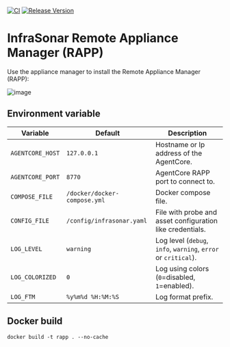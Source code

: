 [![CI](https://github.com/infrasonar/rapp/workflows/CI/badge.svg)](https://github.com/infrasonar/rapp/actions)
[![Release Version](https://img.shields.io/github/release/infrasonar/rapp)](https://github.com/infrasonar/rapp/releases)

# InfraSonar Remote Appliance Manager (RAPP)

Use the appliance manager to install the Remote Appliance Manager (RAPP):

![image](https://github.com/user-attachments/assets/8f748331-8e5c-4fb2-ad88-adcab6524232)


## Environment variable

Variable            | Default                        | Description
------------------- | ------------------------------ | ------------
`AGENTCORE_HOST`    | `127.0.0.1`                    | Hostname or Ip address of the AgentCore.
`AGENTCORE_PORT`    | `8770`                         | AgentCore RAPP port to connect to.
`COMPOSE_FILE`      | `/docker/docker-compose.yml`   | Docker compose file.
`CONFIG_FILE`       | `/config/infrasonar.yaml`      | File with probe and asset configuration like credentials.
`LOG_LEVEL`         | `warning`                      | Log level (`debug`, `info`, `warning`, `error` or `critical`).
`LOG_COLORIZED`     | `0`                            | Log using colors (`0`=disabled, `1`=enabled).
`LOG_FTM`           | `%y%m%d %H:%M:%S`              | Log format prefix.

## Docker build

```
docker build -t rapp . --no-cache
```
